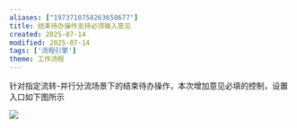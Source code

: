 ```yaml
---
aliases: ["1973710758263658677"]
title: 结束待办操作支持必须输入意见
created: 2025-07-14
modified: 2025-07-14
tags: ['流程引擎']
theme: 工作流程
---
```


针对指定流转-并行分流场景下的结束待办操作，本次增加意见必填的控制，设置入口如下图所示

![](https://myhelpdoc.oss-cn-heyuan.aliyuncs.com/mdimages/f8527b8e5485be8e2a69dde92cac3352.jpg)